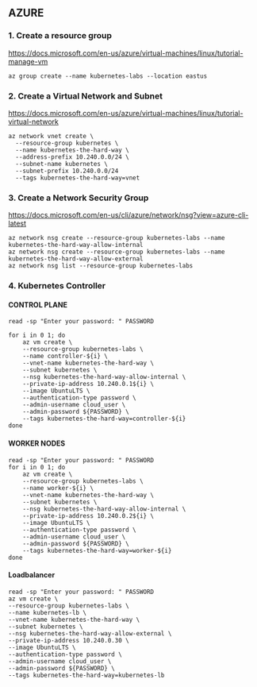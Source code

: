 ## AZURE
### 1. Create a resource group
https://docs.microsoft.com/en-us/azure/virtual-machines/linux/tutorial-manage-vm
```
az group create --name kubernetes-labs --location eastus
```
### 2. Create a Virtual Network and Subnet
https://docs.microsoft.com/en-us/azure/virtual-machines/linux/tutorial-virtual-network

```
az network vnet create \
  --resource-group kubernetes \
  --name kubernetes-the-hard-way \
  --address-prefix 10.240.0.0/24 \
  --subnet-name kubernetes \
  --subnet-prefix 10.240.0.0/24
  --tags kubernetes-the-hard-way=vnet
```



### 3. Create a Network Security Group
https://docs.microsoft.com/en-us/cli/azure/network/nsg?view=azure-cli-latest
```
az network nsg create --resource-group kubernetes-labs --name kubernetes-the-hard-way-allow-internal
az network nsg create --resource-group kubernetes-labs --name kubernetes-the-hard-way-allow-external
az network nsg list --resource-group kubernetes-labs
```
### 4. Kubernetes Controller

#### CONTROL PLANE 
```
read -sp "Enter your password: " PASSWORD

for i in 0 1; do
    az vm create \
    --resource-group kubernetes-labs \
    --name controller-${i} \
    --vnet-name kubernetes-the-hard-way \
    --subnet kubernetes \
    --nsg kubernetes-the-hard-way-allow-internal \
    --private-ip-address 10.240.0.1${i} \
    --image UbuntuLTS \
    --authentication-type password \
    --admin-username cloud_user \
    --admin-password ${PASSWORD} \
    --tags kubernetes-the-hard-way=controller-${i}
done
```
#### WORKER NODES 
```
read -sp "Enter your password: " PASSWORD
for i in 0 1; do
    az vm create \
    --resource-group kubernetes-labs \
    --name worker-${i} \
    --vnet-name kubernetes-the-hard-way \
    --subnet kubernetes \
    --nsg kubernetes-the-hard-way-allow-internal \
    --private-ip-address 10.240.0.2${i} \
    --image UbuntuLTS \
    --authentication-type password \
    --admin-username cloud_user \
    --admin-password ${PASSWORD} \
    --tags kubernetes-the-hard-way=worker-${i}
done
```
#### Loadbalancer
```
read -sp "Enter your password: " PASSWORD
az vm create \
--resource-group kubernetes-labs \
--name kubernetes-lb \
--vnet-name kubernetes-the-hard-way \
--subnet kubernetes \
--nsg kubernetes-the-hard-way-allow-external \
--private-ip-address 10.240.0.30 \
--image UbuntuLTS \
--authentication-type password \
--admin-username cloud_user \
--admin-password ${PASSWORD} \
--tags kubernetes-the-hard-way=kubernetes-lb
```


